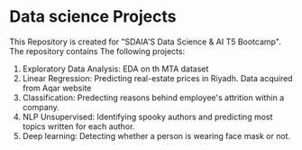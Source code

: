 # Data science Projects

This Repository is created for "SDAIA'S Data Science & AI T5 Bootcamp". The repository contains The following projects:

1. Exploratory Data Analysis: EDA on th MTA dataset 
2. Linear Regression: Predicting real-estate prices in Riyadh. Data acquired from Aqar website
3. Classification: Predecting reasons behind employee's attrition within a company.
4. NLP Unsupervised: Identifying spooky authors and predicting most topics written for each author. 
5. Deep learning: Detecting whether a person is wearing face mask or not.
